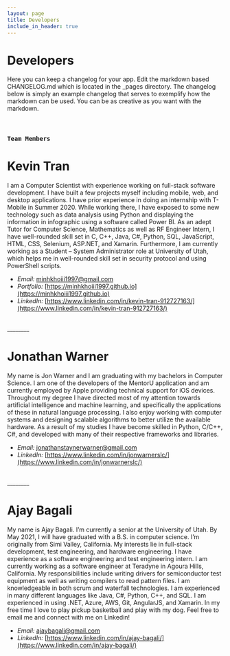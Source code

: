 ```yaml
---
layout: page
title: Developers
include_in_header: true
---
```


# Developers
Here you can keep a changelog for your app. Edit the markdown based CHANGELOG.md which is located in the _pages directory. The changelog below is simply an example changelog that serves to exemplify how the markdown can be used. You can be as creative as you want with the markdown.

<br>

### `Team Members`
# **Kevin Tran**
I am a Computer Scientist with experience working on full-stack software development. I have built a few projects myself including mobile, web, and desktop applications. I have prior experience in doing an internship with T-Mobile in Summer 2020. While working there, I have exposed to some new technology such as data analysis using Python and displaying the information in infographic using a software called Power BI. As an adept Tutor for Computer Science, Mathematics as well as RF Engineer Intern, I have well-rounded skill set in C, C++, Java, C#, Python, SQL, JavaScript, HTML, CSS, Selenium, ASP.NET, and Xamarin. Furthermore, I am currently working as a Student – System Administrator role at University of Utah, which helps me in well-rounded skill set in security protocol and using PowerShell scripts. 

- *Email:* minhkhoiii1997@gmail.com
- *Portfolio:* [https://minhkhoiii1997.github.io](https://minhkhoiii1997.github.io)
- *LinkedIn:* [https://www.linkedin.com/in/kevin-tran-912727163/](https://www.linkedin.com/in/kevin-tran-912727163/)

<br>
________
<br>

# **Jonathan Warner**
My name is Jon Warner and I am graduating with my bachelors in Computer Science. I am one of the developers of the MentorU application and am currently employed by Apple providing technical support for iOS devices. Throughout my degree I have directed most of my attention towards artificial intelligence and machine learning, and specifically the applications of these in natural language processing. I also enjoy working with computer systems and designing scalable algorithms to better utilize the available hardware. As a result of my studies I have become skilled in Python, C/C++, C#, and developed with many of their respective frameworks and libraries.  

- *Email:* jonathanstaynerwarner@gmail.com
- *LinkedIn:* [https://www.linkedin.com/in/jonwarnerslc/](https://www.linkedin.com/in/jonwarnerslc/)

<br>
________
<br>

# **Ajay Bagali**
My name is Ajay Bagali. I’m currently a senior at the University of Utah. By May 2021, I will have graduated with a B.S. in computer science. I’m originally from Simi Valley, California. My interests lie in full-stack development, test engineering, and hardware engineering. I have experience as a software engineering and test engineering intern.  I am currently working as a software engineer at Teradyne in Agoura Hills, California. My responsibilities include writing drivers for semiconductor test equipment as well as writing compilers to read pattern files. I am knowledgeable in both scrum and waterfall technologies. I am experienced in many different languages like Java, C#, Python, C++, and SQL. I am experienced in using .NET, Azure, AWS, Git, AngularJS, and Xamarin.  In my free time I love to play pickup basketball and play with my dog.  Feel free to email me and connect with me on Linkedin!

- *Email:* ajaybagali@gmail.com
- *LinkedIn:* [https://www.linkedin.com/in/ajay-bagali/](https://www.linkedin.com/in/ajay-bagali/)

<br>
